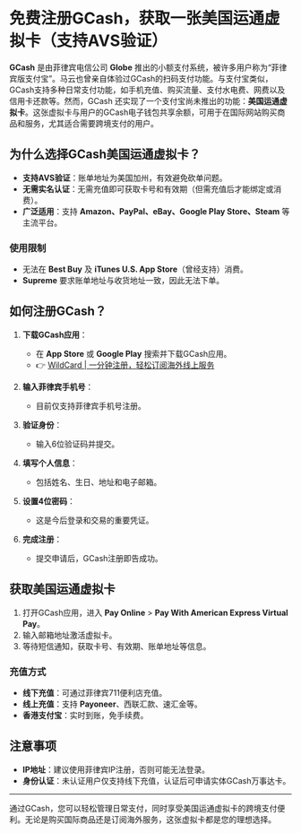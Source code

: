 # 免费注册GCash，获取一张美国运通虚拟卡（支持AVS验证）

**GCash** 是由菲律宾电信公司 **Globe** 推出的小额支付系统，被许多用户称为“菲律宾版支付宝”。马云也曾亲自体验过GCash的扫码支付功能。与支付宝类似，GCash支持多种日常支付功能，如手机充值、购买流量、支付水电费、网费以及信用卡还款等。然而，GCash 还实现了一个支付宝尚未推出的功能：**美国运通虚拟卡**。这张虚拟卡与用户的GCash电子钱包共享余额，可用于在国际网站购买商品和服务，尤其适合需要跨境支付的用户。

## 为什么选择GCash美国运通虚拟卡？

- **支持AVS验证**：账单地址为美国加州，有效避免砍单问题。
- **无需实名认证**：无需充值即可获取卡号和有效期（但需充值后才能绑定或消费）。
- **广泛适用**：支持 **Amazon、PayPal、eBay、Google Play Store、Steam** 等主流平台。

### 使用限制
- 无法在 **Best Buy** 及 **iTunes U.S. App Store**（曾经支持）消费。
- **Supreme** 要求账单地址与收货地址一致，因此无法下单。

## 如何注册GCash？

1. **下载GCash应用**：
   - 在 **App Store** 或 **Google Play** 搜索并下载GCash应用。
   - 👉 [WildCard | 一分钟注册，轻松订阅海外线上服务](https://bbtdd.com/WildCard)

2. **输入菲律宾手机号**：
   - 目前仅支持菲律宾手机号注册。

3. **验证身份**：
   - 输入6位验证码并提交。

4. **填写个人信息**：
   - 包括姓名、生日、地址和电子邮箱。

5. **设置4位密码**：
   - 这是今后登录和交易的重要凭证。

6. **完成注册**：
   - 提交申请后，GCash注册即告成功。

## 获取美国运通虚拟卡

1. 打开GCash应用，进入 **Pay Online** > **Pay With American Express Virtual Pay**。
2. 输入邮箱地址激活虚拟卡。
3. 等待短信通知，获取卡号、有效期、账单地址等信息。

### 充值方式
- **线下充值**：可通过菲律宾711便利店充值。
- **线上充值**：支持 **Payoneer**、西联汇款、速汇金等。
- **香港支付宝**：实时到账，免手续费。

## 注意事项

- **IP地址**：建议使用菲律宾IP注册，否则可能无法登录。
- **身份认证**：未认证用户仅支持线下充值，认证后可申请实体GCash万事达卡。

---

通过GCash，您可以轻松管理日常支付，同时享受美国运通虚拟卡的跨境支付便利。无论是购买国际商品还是订阅海外服务，这张虚拟卡都是您的理想选择。